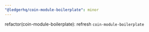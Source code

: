 ```yaml
---
"@ledgerhq/coin-module-boilerplate": minor
---
```


refactor(coin-module-boilerplate): refresh `coin-module-boilerplate`
